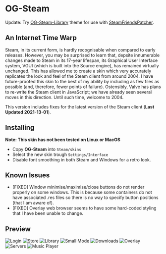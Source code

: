 # OG-Steam

Update: Try <a href="https://github.com/ungstein/OG-Steam-Library">OG-Steam-Library<a> theme for use with <a href="https://github.com/PhantomGamers/SteamFriendsPatcher">SteamFriendsPatcher<a>.

An Internet Time Warp
-

Steam, in its current form, is hardly recognisable when compared to early releases. However, you may be surprised to learn that, depsite innumerable changes made to Steam in its 17-year lifespan, its Graphical User Interface system, VGUI (which is built into the Source engine), has remained virtually unchanged. This has allowed me to create a skin which very accurately replicates the look and feel of the Steam client from around 2004. I have future-proofed this skin to the best of my ability by including as few files as possible (and, therefore, fewer points of failure). Ostensibly, Valve has plans to re-write the Steam client in JavaScript; we have already seen several moves in this direction. Until such time, welcome to 2004.

This version includes fixes for the latest version of the Steam client (**Last Updated 2021-13-01**).

Installing
-

**Note: This skin has not been tested on Linux or MacOS**

* Copy **OG-Steam** into `Steam/skins`
* Select the new skin trough `Settings/Interface`
* Disable font smoothing in both Steam and Windows for a retro look.

Known Issues
-

* [FIXED] Window minimise/maximise/close buttons do not render properly on some windows. This is because some containers do not have associated .res files so there is no way to specify button positions (that I am aware of).
* [FIXED] Overlay web browser seems to have some hard-coded styling that I have been unable to change.

Preview
-

![Login](https://bn1305files.storage.live.com/y4mUE5pJSIQppJfltHpRufX2FySXO4kto85AHYS6_3r51s1YnbKY6td10i5wOR-kRe7d_Sv7yKhlpUfjJFFWXcKwupEPOfZM3FMBWU8EpyiaUV-488l-GzvMmp7XP7uPxLAS4hLRQDbx8nKVruLo36f7yHxSqIxsK3j_MUsDy-dZxbgv989M2ejIXLO7TVF9Y1i?width=480&height=330&cropmode=none)
![Store](https://bn1305files.storage.live.com/y4mJWeO1d_NawGTd7gBs74J3bznBQgmGSDHDYlPFuSQISHcjmINBHa0jmbzLTUPWzHAVvFsjQEefoPg6Qa4hYjXE9F84SYrVea8pG0M0BoW9gfid_K376tey-r2J20AlRukHEwxbMPDL3bXIUs8m1vw81jJ5ICHgLuj9_HAkB-BQGcBOllGMBeCrRzqJy9fVqkm?width=1680&height=1050&cropmode=none)
![Library](https://bn1305files.storage.live.com/y4maEACCkilNiDxoiOzxoLrfvuL_PkeTRs21DV_3FLQ-U1cx3S7dUXtnT5ODVmMmKEYgZO0HlfUhkWi8bMedY11SZMXoR77QkqRcFL1QfQmJnnnLCAUEoPCOm-BtVxAOsRGeN097cN1sTCwO_sMlHY32-OBBXe1ED8lSyZRSfSQ65pJTjNweyJ32gE8uVlUOkQy?width=1680&height=1050&cropmode=none)
![Small Mode](https://bn1305files.storage.live.com/y4m5FxecozzIg4wECyQZsIQBQgupkevbmg3oWqG6jM458PRTEr_BwLlxjL1GfltqbW10Y8sBbLnDBZxlEib_fkoFUXtusO4cvUdnlK80b3cjcE6S-fnOWuJDNPBqTfXbxA_F-CtlXzI0CxtTE5YyaP2LdtD0lkMTDHoASHDGg27vvITsSDwrcQKKApqSWOU9ItD?width=320&height=533&cropmode=none)
![Downloads](https://bn1305files.storage.live.com/y4mT5Kba0T9impPDXn5JKqhjAsW7dUhzwstEt25ZWji3H6nIhro8FQarxjpezdIUKnjLlVRRVTyvVW3FuHNc_7IypY_g6wizzUt2MG-VQIhgWEh2XvbyBEk-_df0mxrSsvDNhaafS0drhQw1rNFwn-YquTxOo8spBPiMjnYS_sC_azOBWzGhZPizJknBGKKjNeR?width=1680&height=1050&cropmode=none)
![Overlay](https://bn1305files.storage.live.com/y4mi5iGnOeuCgNzFUHF-vAo6Dr1qH15aO4TgIrnS9kWwQk3UNc-7CrIBmkIC0nfD_xzu6uI5DIR-5AnQzAF91bPsGhcQUxWaqDvt7oNaXi1zmodTe0y0Hmx_xoUyh21oBJbjjupi_hZzgxxXfMV4LmiE75ELIOYTAwScxzNO2pQv7F4MP4IgIsVp5ejy5QXE4q1?width=1920&height=1080&cropmode=none)
![Servers](https://bn1305files.storage.live.com/y4mZa5DZECqeuEd9ihLDI84xO4prIMMhGhSqt40aktcGUoLZuwcTKRJUee3Xs-LF0rR0_JXUB2Pr0ihjYnBuvuuvHUIHjERGFnQB5mhxYH-b_I6D1ic1TYNVr-fd2tX7qvqZhRzQfrFqHRnrDKEnjuQ1Y4kS__iIBXOGGpMuvFdh4Y7LMufzyJrnvXHFyOY8sKs?width=960&height=538&cropmode=none)
![Music Player](https://bn1305files.storage.live.com/y4m9nFNlE-r6Fwjb1qmXUPjBSnaiBSgjlj-U8v-zuYJDWfJpBxoPewnjJ-K0maJ-8bP54qsdewxJxcrqZf4yHGIIPh8iSf3Qr-1VV2ErlIX6695reUCCD09iIF3CN-a2GsXR4GQkhgPnaWj0mU-XqKKOu-tnu7AL_VZEpzaGpg21q8m08vPeTj1_JQWO8y5RLVt?width=440&height=300&cropmode=none)
